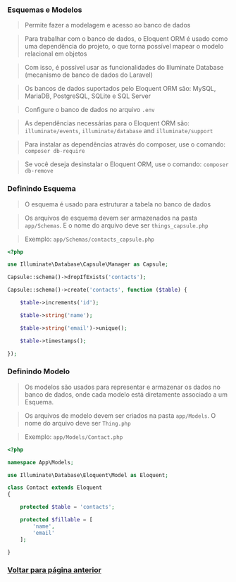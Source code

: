 ### Esquemas e Modelos

> Permite fazer a modelagem e acesso ao banco de dados

> Para trabalhar com o banco de dados, o Eloquent ORM é usado como uma dependência do projeto, o que torna possível mapear o modelo relacional em objetos

> Com isso, é possível usar as funcionalidades do Illuminate Database (mecanismo de banco de dados do Laravel)

> Os bancos de dados suportados pelo Eloquent ORM são: MySQL, MariaDB, PostgreSQL, SQLite e SQL Server

> Configure o banco de dados no arquivo `.env`

> As dependências necessárias para o Eloquent ORM são: `illuminate/events`, `illuminate/database` and `illuminate/support`

> Para instalar as dependências através do composer, use o comando: `composer db-require`

> Se você deseja desinstalar o Eloquent ORM, use o comando: `composer db-remove`

### Definindo Esquema

> O esquema é usado para estruturar a tabela no banco de dados

> Os arquivos de esquema devem ser armazenados na pasta `app/Schemas`. E o nome do arquivo deve ser `things_capsule.php`

> Exemplo: `app/Schemas/contacts_capsule.php`
```php
<?php

use Illuminate\Database\Capsule\Manager as Capsule;

Capsule::schema()->dropIfExists('contacts');

Capsule::schema()->create('contacts', function ($table) {

    $table->increments('id');

    $table->string('name');

    $table->string('email')->unique();

    $table->timestamps();

});

```

### Definindo Modelo

> Os modelos são usados ​​para representar e armazenar os dados no banco de dados, onde cada modelo está diretamente associado a um Esquema.

> Os arquivos de modelo devem ser criados na pasta `app/Models`. O nome do arquivo deve ser `Thing.php`

> Exemplo: `app/Models/Contact.php`
```php
<?php

namespace App\Models;

use Illuminate\Database\Eloquent\Model as Eloquent;

class Contact extends Eloquent
{

    protected $table = 'contacts';

    protected $fillable = [
        'name',
        'email'
    ];

}

```

### [Voltar para página anterior](./README.md)
